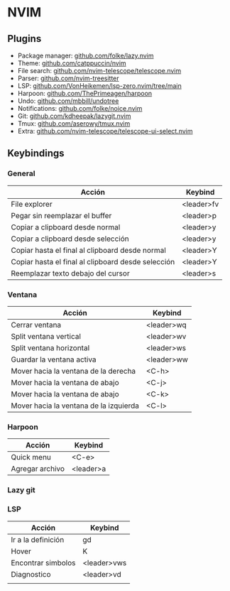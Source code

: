 # NVIM

## Plugins

 * Package manager: [github.com/folke/lazy.nvim](https://github.com/folke/lazy.nvim)
 * Theme: [github.com/catppuccin/nvim](https://github.com/catppuccin/nvim) 
 * File search: [github.com/nvim-telescope/telescope.nvim](https://github.com/nvim-telescope/telescope.nvim)
 * Parser: [github.com/nvim-treesitter](https://github.com/nvim-treesitter/nvim-treesitter)
 * LSP: [github.com/VonHeikemen/lsp-zero.nvim/tree/main](https://github.com/VonHeikemen/lsp-zero.nvim/tree/main)
 * Harpoon: [github.com/ThePrimeagen/harpoon](https://github.com/ThePrimeagen/harpoon)
 * Undo: [github.com/mbbill/undotree](https://github.com/mbbill/undotree)
 * Notifications: [github.com/folke/noice.nvim](https://github.com/folke/noice.nvim)
 * Git: [github.com/kdheepak/lazygit.nvim](https://github.com/kdheepak/lazygit.nvim)
 * Tmux: [github.com/aserowy/tmux.nvim](https://github.com/aserowy/tmux.nvim)
 * Extra: [github.com/nvim-telescope/telescope-ui-select.nvim](https://github.com/nvim-telescope/telescope-ui-select.nvim)


## Keybindings

### General

| Acción                                             | Keybind    |
| -------------------------------------------------- | ---------- |
| File explorer                                      | \<leader\>fv |
| Pegar sin reemplazar el buffer                     | \<leader\>p  |
| Copiar a clipboard desde normal                    | \<leader\>y  |
| Copiar a clipboard desde selección                 | \<leader\>y  |
| Copiar hasta el final al clipboard desde normal    | \<leader\>Y  |
| Copiar hasta el final al clipboard desde selección | \<leader\>Y  |
| Reemplazar texto debajo del cursor                 | \<leader\>s  |
### Ventana

| Acción                                 | Keybind    |
| -------------------------------------- | ---------- |
| Cerrar ventana                         | \<leader\>wq |
| Split ventana vertical                 | \<leader\>wv |
| Split ventana horizontal               | \<leader\>ws |
| Guardar la ventana activa              | \<leader\>ww |
| Mover hacia la ventana de la derecha   | \<C-h\>      |
| Mover hacia la ventana de abajo        | \<C-j\>      |
| Mover hacia la ventana de abajo        | \<C-k\>      |
| Mover hacia la ventana de la izquierda | \<C-l\>      |

### Harpoon

| Acción          | Keybind   |
| --------------- | --------- |
| Quick menu      | \<C-e\>     |
| Agregar archivo | \<leader\>a |

### Lazy git


### LSP

| Acción             | Keybind     |
| ------------------ | ----------- |
| Ir a la definición | gd          |
| Hover              | K           |
| Encontrar simbolos | \<leader\>vws |
| Diagnostico        | \<leader\>vd  |
|                    |             |

